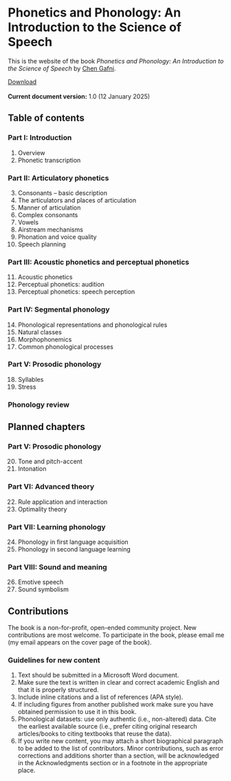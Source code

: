 # Phonetics and Phonology: An Introduction to the Science of Speech
This is the website of the book _Phonetics and Phonology: An Introduction to the Science of Speech_ by [Chen Gafni](https://chengafni.wordpress.com/).

[Download](https://chengafni.wordpress.com/wp-content/uploads/2025/01/phonetics-and-phonology-1.0.pdf)<br><br>
**Current document version:** 1.0 (12 January 2025)

## Table of contents
### Part I: Introduction
1. Overview
2. Phonetic transcription

### Part II: Articulatory phonetics
3. Consonants – basic description
4. The articulators and places of articulation
5. Manner of articulation
6. Complex consonants
7. Vowels
8. Airstream mechanisms
9. Phonation and voice quality
10. Speech planning

### Part III: Acoustic phonetics and perceptual phonetics
11. Acoustic phonetics
12. Perceptual phonetics: audition
13. Perceptual phonetics: speech perception

### Part IV: Segmental phonology
14. Phonological representations and phonological rules
15. Natural classes
16. Morphophonemics
17. Common phonological processes

### Part V: Prosodic phonology
18. Syllables
19. Stress

### Phonology review

## Planned chapters
### Part V: Prosodic phonology
20. Tone and pitch-accent
21. Intonation

### Part VI: Advanced theory
22. Rule application and interaction
23. Optimality theory

### Part VII: Learning phonology
24. Phonology in first language acquisition
25. Phonology in second language learning

### Part VIII: Sound and meaning
26. Emotive speech
27. Sound symbolism

## Contributions
The book is a non-for-profit, open-ended community project. New contributions are most welcome.
To participate in the book, please email me (my email appears on the cover page of the book).
### Guidelines for new content
1. Text should be submitted in a Microsoft Word document.
2. Make sure the text is written in clear and correct academic English and that it is properly structured.
3. Include inline citations and a list of references (APA style).
4. If including figures from another published work make sure you have obtained permission to use it in this book.
5. Phonological datasets: use only authentic (i.e., non-altered) data. Cite the earliest available source (i.e., prefer citing original research articles/books to citing textbooks that reuse the data). 
6. If you write new content, you may attach a short biographical paragraph to be added to the list of contributors. Minor contributions, such as error corrections and additions shorter than a section, will be acknowledged in the Acknowledgments section or in a footnote in the appropriate place.
